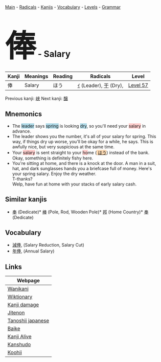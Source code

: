 <style> bigfont {font-size: 100px}</style>
[Main](../index.md) -
[Radicals](../radicals.md) -
[Kanjis](../kanjis.md) -
[Vocabulary](../vocabulary.md) -
[Levels](../levels.md) -
[Grammar](../grammar.md)
# <bigfont> 俸</bigfont> - Salary 

| Kanji | Meanings | Reading | Radicals | Level |
| --- | --- | --- | --- | --- |
| 俸 | Salary | ほう | [ｲ](../radicals/ｲ.md) (Leader), [干](../radicals/干.md) (Dry),  | [Level 57](../levels/wk_level57.md) |

Previous kanji: [峡](峡.md) Next kanji: [醸](醸.md) 

## Mnemonics
 * The <span style="background-color:#ADD8E6"> leader</span> says <span style="background-color:#ADD8E6"> spring</span> is looking <span style="background-color:#ADD8E6"> dry</span>, so you'll need your <span style="background-color:#ffcccb"> salary</span> in advance.
* The leader shows you the number, it's all of your salary for spring. This way, if things dry up worse, you'll be okay for a while, he says. This is awfully nice, but very suspicious at the same time.
* Your <span style="background-color:#ffcccb"> salary</span> is sent straight to your <span style="background-color:#ffcccb"> ho</span>me (<span style="background-color:#fed8b1"> [ほう](https://jisho.org/search/ほう)</span>) instead of the bank. Okay, something is definitely fishy here.
* You're sitting at home, and there is a knock at the door. A man in a suit, hat, and dark sunglasses hands you a briefcase full of money. Here's your spring salary. Enjoy the dry weather.<br />T-thanks?<br />Welp, have fun at home with your stacks of early salary cash.


## Similar kanjis
 * [奉](奉.md) (Dedicate)* [棒](棒.md) (Pole, Rod, Wooden Pole)* [邦](邦.md) (Home Country)* [奉](奉.md) (Dedicate)


## Vocabulary
 * [減俸](../vocabulary/俸.md), (Salary Reduction, Salary Cut)
* [年俸](../vocabulary/俸.md), (Annual Salary)



## Links 

| Webpage |
| --- |
| [Wanikani          ](https://www.wanikani.com/kanji/俸) |
| [Wiktionary        ](https://en.wiktionary.org/wiki/俸) |
| [Kanji damage      ](http://www.kanjidamage.com/kanji/search?utf8=✓&q=俸) |
| [Jitenon           ](https://jitenon.com/kanji/俸) |
| [Tanoshii japanese ](https://www.tanoshiijapanese.com/dictionary/kanji.cfm?k=俸) |
| [Baike             ](https://baike.baidu.com/item/俸) |
| [Kanji Alive       ](https://app.kanjialive.com/俸) |
| [Kanshudo          ](https://www.kanshudo.com/searchmn?q=俸) |
| [Koohii            ](https://kanji.koohii.com/study/kanji/俸) |

